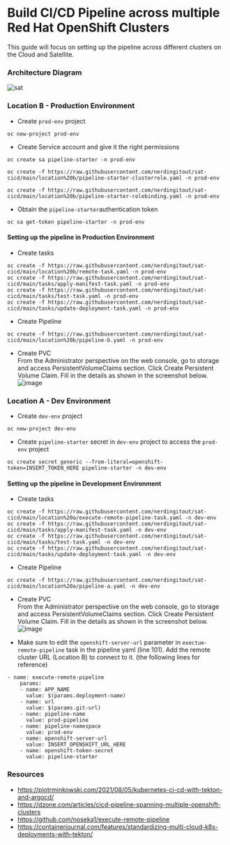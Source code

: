 # Build CI/CD Pipeline across multiple Red Hat OpenShift Clusters
This guide will focus on setting up the pipeline across different clusters on the Cloud and Satellite.
### Architecture Diagram
![sat](https://user-images.githubusercontent.com/36239840/144006939-4c3d94e8-5715-492f-9b6a-17a0a3733fb7.png)

### Location B - Production Environment
- Create ```prod-env``` project
```
oc new-project prod-env
```
- Create Service account and give it the right permissions 
```
oc create sa pipeline-starter -n prod-env
```
```
oc create -f https://raw.githubusercontent.com/nerdingitout/sat-cicd/main/location%20b/pipeline-starter-clusterrole.yaml -n prod-env
```
```
oc create -f https://raw.githubusercontent.com/nerdingitout/sat-cicd/main/location%20b/pipeline-starter-rolebinding.yaml -n prod-env
```
- Obtain the ```pipeline-starter```authentication token
```
oc sa get-token pipeline-starter -n prod-env
```
#### Setting up the pipeline in Production Environment
- Create tasks
```
oc create -f https://raw.githubusercontent.com/nerdingitout/sat-cicd/main/location%20b/remote-task.yaml -n prod-env
oc create -f https://raw.githubusercontent.com/nerdingitout/sat-cicd/main/tasks/apply-manifest-task.yaml -n prod-env
oc create -f https://raw.githubusercontent.com/nerdingitout/sat-cicd/main/tasks/test-task.yaml -n prod-env
oc create -f https://raw.githubusercontent.com/nerdingitout/sat-cicd/main/tasks/update-deployment-task.yaml -n prod-env
```
- Create Pipeline
```
oc create -f https://raw.githubusercontent.com/nerdingitout/sat-cicd/main/location%20b/pipeline-b.yaml -n prod-env
```
- Create PVC
<br>From the Administrator perspective on the web console, go to storage and access PersistentVolumeClaims section. Click Create Persistent Volume Claim. Fill in the details as shown in the screenshot below.<br>
![image](https://user-images.githubusercontent.com/36239840/144010178-f6296011-7f0a-4fe9-b1ae-f7102b05a264.png)

### Location A - Dev Environment
- Create ```dev-env``` project
```
oc new-project dev-env
```
- Create ```pipeline-starter``` secret in ```dev-env``` project to access the ```prod-env``` project
```
oc create secret generic --from-literal=openshift-token=INSERT_TOKEN_HERE pipeline-starter -n dev-env
```
#### Setting up the pipeline in Development Environment
- Create tasks
```
oc create -f https://raw.githubusercontent.com/nerdingitout/sat-cicd/main/location%20a/execute-remote-pipeline-task.yaml -n dev-env
oc create -f https://raw.githubusercontent.com/nerdingitout/sat-cicd/main/tasks/apply-manifest-task.yaml -n dev-env
oc create -f https://raw.githubusercontent.com/nerdingitout/sat-cicd/main/tasks/test-task.yaml -n dev-env
oc create -f https://raw.githubusercontent.com/nerdingitout/sat-cicd/main/tasks/update-deployment-task.yaml -n dev-env
```
- Create Pipeline
```
oc create -f https://raw.githubusercontent.com/nerdingitout/sat-cicd/main/location%20a/pipeline-a.yaml -n dev-env
```
- Create PVC
<br>From the Administrator perspective on the web console, go to storage and access PersistentVolumeClaims section. Click Create Persistent Volume Claim. Fill in the details as shown in the screenshot below.<br>
![image](https://user-images.githubusercontent.com/36239840/144009663-35e70b43-0ee0-4b12-b1e4-04e7decd11f3.png)

- Make sure to edit the ```openshift-server-url``` parameter in ```exectue-remote-pipeline``` task in the pipeline yaml (line 101). Add the remote cluster URL (Location B) to connect to it. (the following lines for reference)
```
- name: execute-remote-pipeline
    params:
    - name: APP_NAME
      value: $(params.deployment-name)
    - name: url
      value: $(params.git-url)
    - name: pipeline-name
      value: prod-pipeline
    - name: pipeline-namespace
      value: prod-env
    - name: openshift-server-url
      value: INSERT_OPENSHIFT_URL_HERE
    - name: openshift-token-secret
      value: pipeline-starter
 ```
### Resources
- https://piotrminkowski.com/2021/08/05/kubernetes-ci-cd-with-tekton-and-argocd/
- https://dzone.com/articles/cicd-pipeline-spanning-multiple-openshift-clusters
- https://github.com/noseka1/execute-remote-pipeline
- https://containerjournal.com/features/standardizing-multi-cloud-k8s-deployments-with-tekton/
